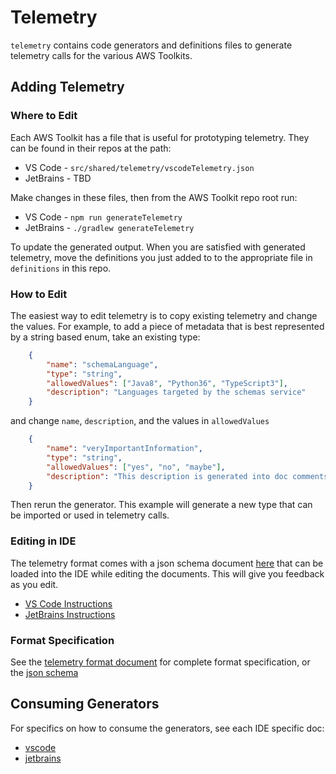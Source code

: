 # Telemetry
`telemetry` contains code generators and definitions files to generate telemetry calls for the various
AWS Toolkits.

## Adding Telemetry

### Where to Edit

Each AWS Toolkit has a file that is useful for prototyping telemetry. They can be found in their repos at the path:

- VS Code - `src/shared/telemetry/vscodeTelemetry.json`
- JetBrains - TBD

Make changes in these files, then from the AWS Toolkit repo root run:

- VS Code - `npm run generateTelemetry`
- JetBrains - `./gradlew generateTelemetry`

To update the generated output. When you are satisfied with generated telemetry, move
the definitions you just added to to the appropriate file in `definitions` in this repo.

### How to Edit

The easiest way to edit telemetry is to copy existing telemetry and change the values. For example,
to add a piece of metadata that is best represented by a string based enum, take an existing type:

```json
    {
        "name": "schemaLanguage",
        "type": "string",
        "allowedValues": ["Java8", "Python36", "TypeScript3"],
        "description": "Languages targeted by the schemas service"
    }
```

and change `name`, `description`, and the values in `allowedValues`

```json
    {
        "name": "veryImportantInformation",
        "type": "string",
        "allowedValues": ["yes", "no", "maybe"],
        "description": "This description is generated into doc comments so make it count"
    }
```

Then rerun the generator. This example will generate a new type that can be imported or used in telemetry calls.

### Editing in IDE

The telemetry format comes with a json schema document [here](telemetrySchema.json) that can be loaded
into the IDE while editing the documents. This will give you feedback as you edit.

- [VS Code Instructions](https://code.visualstudio.com/docs/languages/json#_mapping-to-a-schema-in-the-workspace)
- [JetBrains Instructions](https://www.jetbrains.com/help/idea/json.html#ws_json_schema_add_custom)

### Format Specification

See the [telemetry format document](telemetryformat.md) for complete format specification, or the 
[json schema](telemetrySchema.json)

## Consuming Generators

For specifics on how to consume the generators, see each IDE specific doc:

* [vscode](vscode/README.md)
* [jetbrains](jetbrains/README.md)
